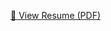 [📄 View Resume (PDF)](https://github.com/Haiirohito/Resume/blob/main/DevDeepNarayan(22BCE11141)3.0.pdf)
